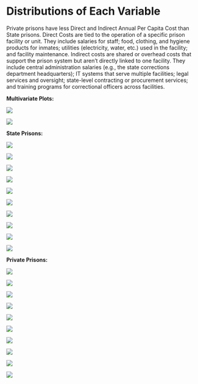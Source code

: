 # Distributions of Each Variable


Private prisons have less Direct and Indirect Annual Per Capita Cost
than State prisons. Direct Costs are tied to the operation of a specific
prison facility or unit. They include salaries for staff; food,
clothing, and hygiene products for inmates; utilities (electricity,
water, etc.) used in the facility; and facility maintenance. Indirect
costs are shared or overhead costs that support the prison system but
aren’t directly linked to one facility. They include central
administration salaries (e.g., the state corrections department
headquarters); IT systems that serve multiple facilities; legal services
and oversight; state-level contracting or procurement services; and
training programs for correctional officers across facilities.

**Multivariate Plots:**

![](images/Annual_Per_Capita_Direct_vs_ADP.png)

![](images/Annual_Per_Capita_Indirect_vs_ADP.png)

**State Prisons:**

![](images/Unit_Direct_Distribution.png)

![](images/Total_Indirect_Distribution.png)

![](images/Total_Expense_Distribution.png)

![](images/Total_Direct_Distribution.png)

![](images/Daily_Per_Capita_Cost_Distribution.png)

![](images/Complex_Direct_Distribution.png)

![](images/Annual_Per_Capita_Cost_Total_Distribution.png)

![](images/Annual_Per_Capita_Cost_Indirect_Distribution.png)

![](images/Annual_Per_Capita_Cost_Direct_Distribution.png)

![](images/ADP_Distribution.png)

**Private Prisons:**

![](images/Private_Prisons_Daily_Per_Capita_Cost_Distribution.png)

![](images/Private_Prison_Unit_Direct_Distribution.png)

![](images/Private_Prison_Total_Indirect_Distribution.png)

![](images/Private_Prison_Total_Expense_Distribution.png)

![](images/Private_Prison_Total_Direct_Distribution.png)

![](images/Private_Prison_Complex_Direct_Distribution.png)

![](images/Private_Prison_Annual_Per_Capita_Cost_Total_Distribution.png)

![](images/Private_Prison_Annual_Per_Capita_Cost_Indirect_Distribution.png)

![](images/Private_Prison_Annual_Per_Capita_Cost_Direct_Distribution.png)

![](images/Private_Prison_ADP_Distribution.png)
